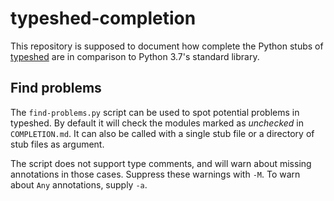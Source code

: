 # typeshed-completion

This repository is supposed to document how complete the Python stubs of
[typeshed](https://github.com/python/typeshed) are in comparison to Python 3.7's
standard library.

## Find problems

The `find-problems.py` script can be used to spot potential problems
in typeshed. By default it will check the modules marked as *unchecked*
in `COMPLETION.md`. It can also be called with a single stub file or a
directory of stub files as argument.

The script does not support type comments, and will warn about missing
annotations in those cases. Suppress these warnings with `-M`. To warn
about `Any` annotations, supply `-a`.


